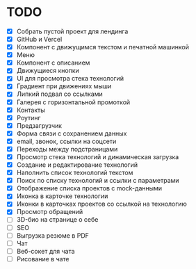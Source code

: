 # TODO

- [x] Собрать пустой проект для лендинга
- [x] GitHub и Vercel
- [x] Компонент с движущимся текстом и печатной машинкой
- [x] Меню
- [x] Компонент с описанием
- [x] Движущиеся кнопки
- [x] UI для просмотра стека технологий
- [x] Градиент при движениях мыши
- [x] Липкий подвал со ссылками
- [x] Галерея c горизонтальной промоткой
- [x] Контакты
- [x] Роутинг
- [x] Предзагрузчик
- [x] Форма связи с сохранением данных
- [x] email, звонок, ссылки на соцсети
- [x] Переходы между подстраницами
- [x] Просмотр стека технологий и динамическая загрузка
- [x] Создание и редактирование технологий
- [x] Наполнить список технологий текстом
- [x] Поиск по списку технологий и ссылки с параметрами
- [x] Отображение списка проектов с mock-данными
- [x] Иконка в карточке технологии
- [x] Иконки в карточках проектов со ссылкой на технологию
- [x] Просмотр обращений
- [ ] 3D-био на странице о себе
- [ ] SEO
- [ ] Выгрузка резюме в PDF
- [ ] Чат
- [ ] Веб-сокет для чата
- [ ] Рисование в чате
